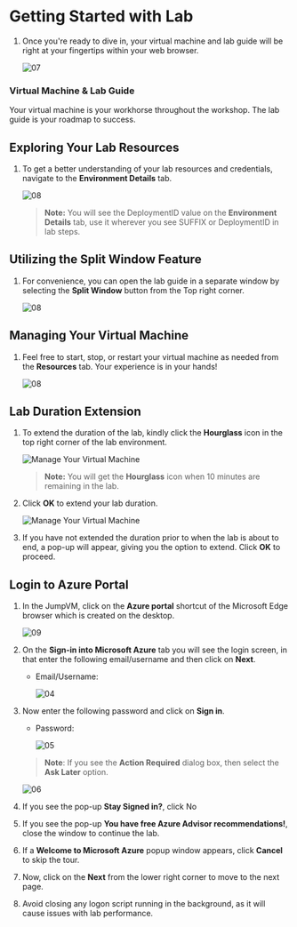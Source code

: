 # Getting Started with Lab

1. Once you're ready to dive in, your virtual machine and lab guide will be right at your fingertips within your web browser.

   ![07](Images/labvm(1).png)

### Virtual Machine & Lab Guide
 
Your virtual machine is your workhorse throughout the workshop. The lab guide is your roadmap to success.

## Exploring Your Lab Resources
 
1. To get a better understanding of your lab resources and credentials, navigate to the **Environment Details** tab.

   ![08](Images/env.png)
 
    >**Note:** You will see the DeploymentID value on the **Environment Details** tab, use it wherever you see SUFFIX or DeploymentID in lab steps.

## Utilizing the Split Window Feature
 
1. For convenience, you can open the lab guide in a separate window by selecting the **Split Window** button from the Top right corner.

   ![08](Images/splitwindow.png)

## Managing Your Virtual Machine
 
1. Feel free to start, stop, or restart your virtual machine as needed from the **Resources** tab. Your experience is in your hands!

   ![08](Images/resources.png)

## Lab Duration Extension

1. To extend the duration of the lab, kindly click the **Hourglass** icon in the top right corner of the lab environment. 

    ![Manage Your Virtual Machine](Images/gext.png)

    >**Note:** You will get the **Hourglass** icon when 10 minutes are remaining in the lab.

2. Click **OK** to extend your lab duration.
 
   ![Manage Your Virtual Machine](Images/gext2.png)

3. If you have not extended the duration prior to when the lab is about to end, a pop-up will appear, giving you the option to extend. Click **OK** to proceed.


## Login to Azure Portal

1. In the JumpVM, click on the **Azure portal** shortcut of the Microsoft Edge browser which is created on the desktop.

   ![09](Images/azureportal1.png)
   
1. On the **Sign-in into Microsoft Azure** tab you will see the login screen, in that enter the following email/username and then click on **Next**. 
   * Email/Username: <inject key="AzureAdUserEmail"></inject>
   
     ![04](./Images/gs/04.png)
     
1. Now enter the following password and click on **Sign in**.
   * Password: <inject key="AzureAdUserPassword"></inject>
   
     ![05](./Images/gs/05.png)
     
   > **Note**: If you see the **Action Required** dialog box, then select the **Ask Later** option.

      ![06](./Images/gs/06-1.png)
  
1. If you see the pop-up **Stay Signed in?**, click No

1. If you see the pop-up **You have free Azure Advisor recommendations!**, close the window to continue the lab.

1. If a **Welcome to Microsoft Azure** popup window appears, click **Cancel** to skip the tour.
      
1. Now, click on the **Next** from the lower right corner to move to the next page.

1. Avoid closing any logon script running in the background, as it will cause issues with lab performance.
